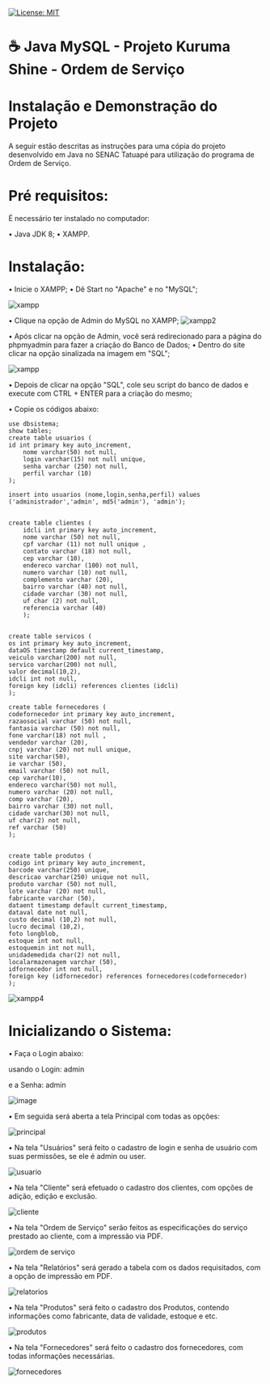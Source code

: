 [![License: MIT](https://img.shields.io/badge/License-MIT-yellow.svg)](https://opensource.org/licenses/MIT)

# ☕ Java MySQL - Projeto Kuruma Shine - Ordem de Serviço

# Instalação e Demonstração do Projeto
A seguir estão descritas as instruções para uma cópia do projeto desenvolvido em Java no SENAC Tatuapé para utilização do programa de Ordem de Serviço.

# Pré requisitos:
É necessário ter instalado no computador:

• Java JDK 8;
• XAMPP.
# Instalação:
• Inicie o XAMPP;
• Dê Start no "Apache" e no "MySQL";

![xampp](https://github.com/casagrande04/CarSaoOS/assets/104094435/189f624f-00c2-48da-b06f-1722b0d20f18)

• Clique na opção de Admin do MySQL no XAMPP;
![xampp2](https://github.com/casagrande04/CarSaoOS/assets/104094435/c080237c-63c1-48cc-acc4-b0f1a2d2770c)

• Após clicar na opção de Admin, você será redirecionado para a página do phpmyadmin para fazer a criação do Banco de Dados;
• Dentro do site clicar na opção sinalizada na imagem em "SQL";

![xampp](https://github.com/casagrande04/CarSaoOS/assets/104094435/6249160a-6d2c-4ad4-a258-0340adf42773)

• Depois de clicar na opção "SQL", cole seu script do banco de dados e execute com CTRL + ENTER para a criação do mesmo;

• Copie os códigos abaixo:

```create database dbsistema;
use dbsistema;
show tables;
create table usuarios (
id int primary key auto_increment,
	nome varchar(50) not null,
	login varchar(15) not null unique,
    senha varchar (250) not null,
    perfil varchar (10)
);

insert into usuarios (nome,login,senha,perfil) values ('administrador','admin', md5('admin'), 'admin');


create table clientes (
	idcli int primary key auto_increment,
	nome varchar (50) not null,
    cpf varchar (11) not null unique ,
    contato varchar (18) not null,
    cep varchar (10),
	endereco varchar (100) not null,
    numero varchar (10) not null,
    complemento varchar (20),
    bairro varchar (40) not null,
    cidade varchar (30) not null,
    uf char (2) not null,
    referencia varchar (40)
    );
    

create table servicos (
os int primary key auto_increment,
dataOS timestamp default current_timestamp,
veiculo varchar(200) not null,
servico varchar(200) not null,
valor decimal(10,2),
idcli int not null,
foreign key (idcli) references clientes (idcli)
);

create table fornecedores (
codefornecedor int primary key auto_increment,
razaosocial varchar (50) not null,
fantasia varchar (50) not null,
fone varchar(18) not null ,
vendedor varchar (20),
cnpj varchar (20) not null unique,
site varchar(50),
ie varchar (50),     
email varchar (50) not null,
cep varchar(10),
endereco varchar(50) not null,
numero varchar (20) not null,
comp varchar (20),
bairro varchar (30) not null,
cidade varchar(30) not null,
uf char(2) not null,
ref varchar (50)
);


create table produtos (
codigo int primary key auto_increment,
barcode varchar(250) unique,
descricao varchar(250) unique not null,
produto varchar (50) not null,
lote varchar (20) not null,
fabricante varchar (50),
dataent timestamp default current_timestamp,
dataval date not null,
custo decimal (10,2) not null,
lucro decimal (10,2),
foto longblob,
estoque int not null,
estoquemin int not null,
unidademedida char(2) not null,
localarmazenagem varchar (50),
idfornecedor int not null, 
foreign key (idfornecedor) references fornecedores(codefornecedor)
);
```



![xampp4](https://github.com/casagrande04/CarSaoOS/assets/104094435/69de1393-ec69-4b3b-a9ec-539fb637f7a2)

# Inicializando o Sistema:
• Faça o Login abaixo:

usando o Login: admin

e a Senha: admin

![image](https://github.com/casagrande04/projeto-site-final/assets/104094435/74792ce2-2671-4d66-9a30-3d83e30acab5)

• Em seguida será aberta a tela Principal com todas as opções:

![principal](https://github.com/casagrande04/projeto-site-final/assets/104094435/6d173baf-36ae-4a0a-a033-52b07ab84fce)

• Na tela "Usuários" será feito o cadastro de login e senha de usuário com suas permissões, se ele é admin ou user.

![usuario](https://github.com/casagrande04/projeto-site-final/assets/104094435/07ed1d6b-c99c-47cd-b741-35b9cb6b07ce)

• Na tela "Cliente" será efetuado o cadastro dos clientes, com opções de adição, edição e exclusão.

![cliente](https://github.com/casagrande04/projeto-site-final/assets/104094435/1f663ee4-35f6-46af-ae93-2e5b8f1fc5da)

• Na tela "Ordem de Serviço" serão feitos as especificações do serviço prestado ao cliente, com a impressão via PDF.

![ordem de serviço](https://github.com/casagrande04/projeto-site-final/assets/104094435/ac81eb76-0dae-43c5-aa6d-b4dead8d8036)

• Na tela "Relatórios" será gerado a tabela com os dados requisitados, com a opção de impressão em PDF.

![relatorios](https://github.com/casagrande04/projeto-site-final/assets/104094435/1d5a25cc-8b8d-4e02-868f-40599459bd68)

• Na tela "Produtos" será feito o cadastro dos Produtos, contendo informações como fabricante, data de validade, estoque e etc.

![produtos](https://github.com/casagrande04/projeto-site-final/assets/104094435/3a1670db-391d-406e-b470-a08c6363edd1)

• Na tela "Fornecedores" será feito o cadastro dos fornecedores, com todas informações necessárias.

![fornecedores](https://github.com/casagrande04/projeto-site-final/assets/104094435/fbfc5390-0267-4382-8d11-60949bf59e5f)










